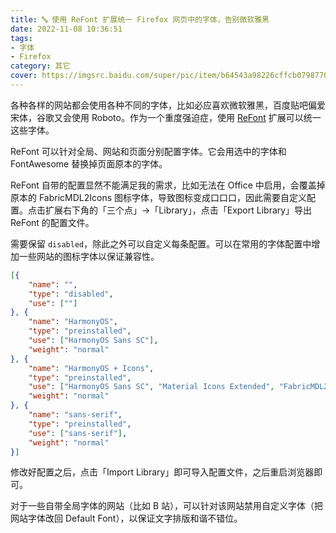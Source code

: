 ```yaml
---
title: 🔤 使用 ReFont 扩展统一 Firefox 网页中的字体，告别微软雅黑
date: 2022-11-08 10:36:51
tags:
- 字体
- Firefox
category: 其它
cover: https://imgsrc.baidu.com/super/pic/item/b64543a98226cffcb0798770fc014a90f703eaa5.jpg
---
```


各种各样的网站都会使用各种不同的字体，比如必应喜欢微软雅黑，百度贴吧偏爱宋体，谷歌又会使用 Roboto。作为一个重度强迫症，使用 [ReFont](https://addons.mozilla.org/zh-CN/firefox/addon/refont/) 扩展可以统一这些字体。

<!--more-->

ReFont 可以针对全局、网站和页面分别配置字体。它会用选中的字体和 FontAwesome 替换掉页面原本的字体。

ReFont 自带的配置显然不能满足我的需求，比如无法在 Office 中启用，会覆盖掉原本的 FabricMDL2Icons 图标字体，导致图标变成口口口，因此需要自定义配置。点击扩展右下角的「三个点」->「Library」，点击「Export Library」导出 ReFont 的配置文件。

需要保留 `disabled`，除此之外可以自定义每条配置。可以在常用的字体配置中增加一些网站的图标字体以保证兼容性。

```json
[{
	"name": "",
	"type": "disabled",
	"use": [""]
}, {
	"name": "HarmonyOS",
	"type": "preinstalled",
	"use": ["HarmonyOS Sans SC"],
	"weight": "normal"
}, {
	"name": "HarmonyOS + Icons",
	"type": "preinstalled",
	"use": ["HarmonyOS Sans SC", "Material Icons Extended", "FabricMDL2Icons", "FabricMDL2Icons-18", "Emoji Icon"],
	"weight": "normal"
}, {
	"name": "sans-serif",
	"type": "preinstalled",
	"use": ["sans-serif"],
	"weight": "normal"
}]
```

修改好配置之后，点击「Import Library」即可导入配置文件，之后重启浏览器即可。

对于一些自带全局字体的网站（比如 B 站），可以针对该网站禁用自定义字体（把网站字体改回 Default Font），以保证文字排版和谐不错位。
